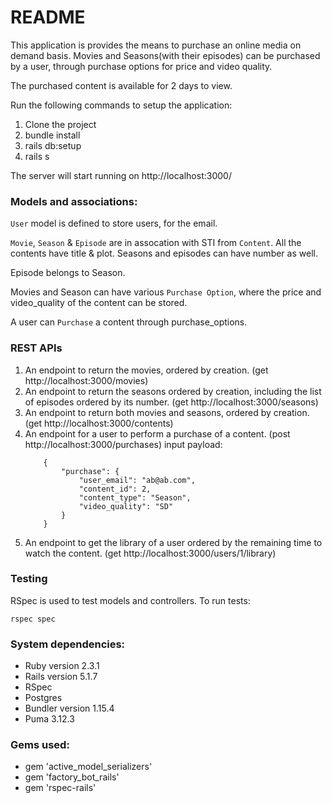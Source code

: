 # README

This application is provides the means to purchase an online media on demand basis. Movies and Seasons(with their episodes) can be purchased by a user, through purchase options for price and video quality.

The purchased content is available for 2 days to view.

Run the following commands to setup the application:

1. Clone the project
2. bundle install
3. rails db:setup
4. rails s

The server will start running on http://localhost:3000/

### Models and associations:

`User` model is defined to store users, for the email.

`Movie`, `Season` & `Episode` are in assocation with STI from `Content`. All the contents have title & plot. Seasons and episodes can have number as well.

Episode belongs to Season.

Movies and Season can have various `Purchase Option`, where the price and video_quality of the content can be stored.

A user can `Purchase` a content through purchase_options.

### REST APIs
1. An endpoint to return the movies, ordered by creation. (get http://localhost:3000/movies)
2. An endpoint to return the seasons ordered by creation, including the list of episodes ordered by its number. (get http://localhost:3000/seasons)
3. An endpoint to return both movies and seasons, ordered by creation. (get http://localhost:3000/contents)
4. An endpoint for a user to perform a purchase of a content.
    (post http://localhost:3000/purchases)
    input payload:
    ```
        {
            "purchase": {
                "user_email": "ab@ab.com",
                "content_id": 2,
                "content_type": "Season",
                "video_quality": "SD"
            }
        }
    ```
5. An endpoint to get the library of a user ordered by the remaining time to watch the content. (get http://localhost:3000/users/1/library)


### Testing
RSpec is used to test models and controllers. To run tests:

`rspec spec`

### System dependencies:

- Ruby version 2.3.1
- Rails version 5.1.7
- RSpec
- Postgres
- Bundler version 1.15.4
- Puma 3.12.3

### Gems used:
- gem 'active_model_serializers'
- gem 'factory_bot_rails'
- gem 'rspec-rails'
